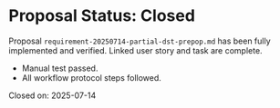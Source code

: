 # Proposal Status: Closed

Proposal `requirement-20250714-partial-dst-prepop.md` has been fully implemented and verified. Linked user story and task are complete.

- Manual test passed.
- All workflow protocol steps followed.

Closed on: 2025-07-14
